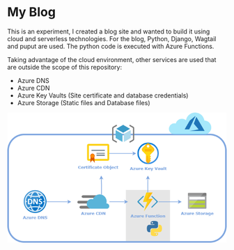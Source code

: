 # My Blog

This is an experiment, I created a blog site and wanted to build it using cloud and serverless technologies.
For the blog, Python, Django, Wagtail and puput are used. The python code is executed with Azure Functions.

Taking advantage of the cloud environment, other services are used that are outside the scope of this repository:
* Azure DNS
* Azure CDN
* Azure Key Vaults (Site certificate and database credentials)
* Azure Storage (Static files and Database files)

![my-blog-diagram](https://github.com/Felipe1005/blog/raw/main/PipeBlogServerless.png)

